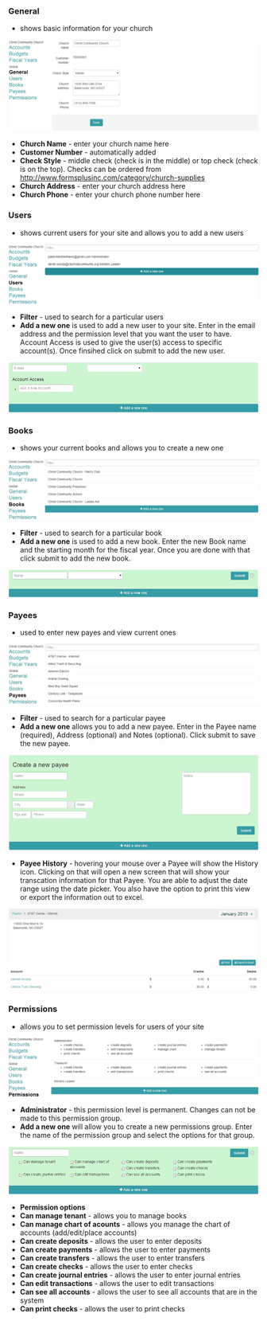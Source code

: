 ### General
- shows basic information for your church

![Alt Text](images/generalsettings.JPG "")

* **Church Name** - enter your church name here
* **Customer Number** - automatically added
* **Check Style** - middle check (check is in the middle) or top check (check is on the top).  Checks can be ordered from http://www.formsplusinc.com/category/church-supplies
* **Church Address** - enter your church address here
* **Church Phone** - enter your church phone number here

### Users
- shows current users for your site and allows you to add a new users

![Alt Text](images/usersettings.JPG "")

* **Filter** - used to search for a particular users
* **Add a new one** is used to add a new user to your site.  Enter in the email address and the permission level that you want the user to have.  Account Access is used to give the user(s) access to specific account(s).  Once finsihed click on submit to add the new user.

![Alt Text](images/addanewuser.JPG "")

### Books
- shows your current books and allows you to create a new one

![Alt Text](images/books.JPG "")

* **Filter** - used to search for a particular book
* **Add a new one** is used to add a new book.  Enter the new Book name and the starting month for the fiscal year.  Once you are done with that click submit to add the new book.

![Alt Text](images/addanewbook.JPG "")

### Payees
- used to enter new payes and view current ones

![Alt Text](images/payees.JPG "")

* **Filter** - used to search for a particular payee
* **Add a new one** allows you to add a new payee.  Enter in the Payee name (required), Address (optional) and Notes (optional).  Click submit to save the new payee.

![Alt Text](images/createapayee.JPG "")

* **Payee History** - hovering your mouse over a Payee will show the History icon.  Clicking on that will open a new screen that will show your transcation information for that Payee.  You are able to adjust the date range using the date picker.  You also have the option to print this view or export the information out to excel.

![Alt Text](images/payeehistory.JPG "")

### Permissions
- allows you to set permission levels for users of your site

![Alt Text](images/permissions.JPG "")

* **Administrator** - this permission level is permanent.  Changes can not be made to this permission group.
* **Add a new one** will allow you to create a new permissions group.  Enter the name of the permission group and select the options for that group.

![Alt Text](images/addpermissionsgroup.JPG "")

* **Permission options**
 * **Can manage tenant** - allows you to manage books
  *   **Can manage chart of acounts** - allows you manage the chart of accounts (add/edit/place accounts)
  *   **Can create deposits** - allows the user to enter deposits
  *   **Can create payments** - allows the user to enter payments
  *   **Can create transfers** - allows the user to enter transfers
  *   **Can create checks** - allows the user to enter checks
  *   **Can create journal entries** - allows the user to enter journal entries
  *   **Can edit transactions** - allows the user to edit transactions
  *   **Can see all accounts** - allows the user to see all accounts that are in the system
  *   **Can print checks** - allows the user to print checks





